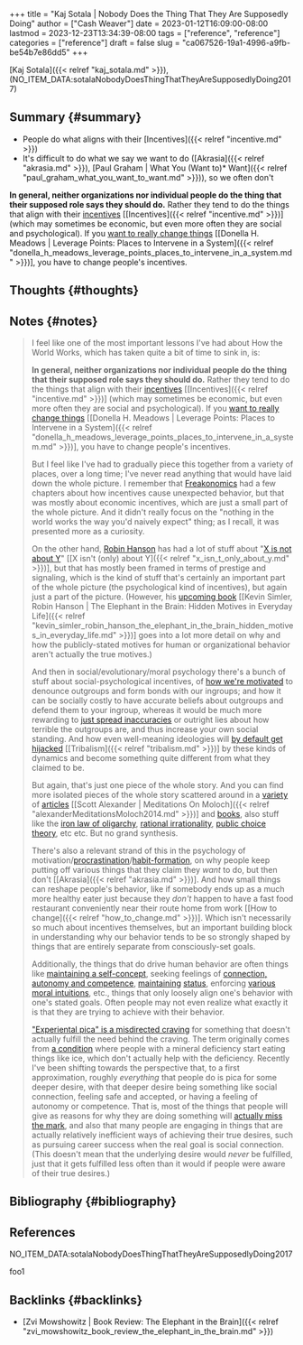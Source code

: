 +++
title = "Kaj Sotala | Nobody Does the Thing That They Are Supposedly Doing"
author = ["Cash Weaver"]
date = 2023-01-12T16:09:00-08:00
lastmod = 2023-12-23T13:34:39-08:00
tags = ["reference", "reference"]
categories = ["reference"]
draft = false
slug = "ca067526-19a1-4996-a9fb-be54b7e86dd5"
+++

[Kaj Sotala]({{< relref "kaj_sotala.md" >}}), (NO_ITEM_DATA:sotalaNobodyDoesThingThatTheyAreSupposedlyDoing2017)


## Summary {#summary}

-   People do what aligns with their [Incentives]({{< relref "incentive.md" >}})
-   It's difficult to do what we say we want to do ([Akrasia]({{< relref "akrasia.md" >}}), [Paul Graham | What You (Want to)\* Want]({{< relref "paul_graham_what_you_want_to_want.md" >}})), so we often don't

**In general, neither organizations nor individual people do the thing that their supposed role says they should do.** Rather they tend to do the things that align with their [incentives](https://en.wikipedia.org/wiki/Incentive) [[Incentives]({{< relref "incentive.md" >}})] (which may sometimes be economic, but even more often they are social and psychological). If you [want to really change things](http://donellameadows.org/archives/leverage-points-places-to-intervene-in-a-system/) [[Donella H. Meadows | Leverage Points: Places to Intervene in a System]({{< relref "donella_h_meadows_leverage_points_places_to_intervene_in_a_system.md" >}})], you have to change people's incentives.


## Thoughts {#thoughts}


## Notes {#notes}

> I feel like one of the most important lessons I've had about How the World Works, which has taken quite a bit of time to sink in, is:
>
> **In general, neither organizations nor individual people do the thing that their supposed role says they should do.** Rather they tend to do the things that align with their [incentives](https://en.wikipedia.org/wiki/Incentive) [[Incentives]({{< relref "incentive.md" >}})] (which may sometimes be economic, but even more often they are social and psychological). If you [want to really change things](http://donellameadows.org/archives/leverage-points-places-to-intervene-in-a-system/) [[Donella H. Meadows | Leverage Points: Places to Intervene in a System]({{< relref "donella_h_meadows_leverage_points_places_to_intervene_in_a_system.md" >}})], you have to change people's incentives.
>
> But I feel like I've had to gradually piece this together from a variety of places, over a long time; I've never read anything that would have laid down the whole picture. I remember that [Freakonomics](https://www.amazon.com/Freakonomics-Economist-Explores-Hidden-Everything/dp/0060731338) had a few chapters about how incentives cause unexpected behavior, but that was mostly about economic incentives, which are just a small part of the whole picture. And it didn't really focus on the "nothing in the world works the way you'd naively expect" thing; as I recall, it was presented more as a curiosity.
>
> On the other hand, [Robin Hanson](http://overcomingbias.com/) has had a lot of stuff about "[X is not about Y](http://www.overcomingbias.com/2008/09/politics-isnt-a.html)" [[X isn't (only) about Y]({{< relref "x_isn_t_only_about_y.md" >}})], but that has mostly been framed in terms of prestige and signaling, which is the kind of stuff that's certainly an important part of the whole picture (the psychological kind of incentives), but again just a part of the picture. (However, his [upcoming book](http://elephantinthebrain.com/) [[Kevin Simler, Robin Hanson | The Elephant in the Brain: Hidden Motives in Everyday Life]({{< relref "kevin_simler_robin_hanson_the_elephant_in_the_brain_hidden_motives_in_everyday_life.md" >}})] goes into a lot more detail on why and how the publicly-stated motives for human or organizational behavior aren't actually the true motives.)
>
> And then in social/evolutionary/moral psychology there's a bunch of stuff about social-psychological incentives, of [how we're motivated](https://www.sas.upenn.edu/psych/PLEEP/pdfs/Kurzban%20DeScioli%20mysteries.pdf) to denounce outgroups and form bonds with our ingroups; and how it can be socially costly to have accurate beliefs about outgroups and defend them to your ingroup, whereas it would be much more rewarding to [just spread inaccuracies](https://www.youtube.com/watch?v=rE3j_RHkqJc) or outright lies about how terrible the outgroups are, and thus increase your own social standing. And how even well-meaning ideologies will [by default get hijacked](https://www.edge.org/response-detail/27168) [[Tribalism]({{< relref "tribalism.md" >}})] by these kinds of dynamics and become something quite different from what they claimed to be.
>
> But again, that's just one piece of the whole story. And you can find more isolated pieces of the whole story scattered around in a [variety](https://meaningness.com/geeks-mops-sociopaths) of [articles](http://slatestarcodex.com/2014/07/30/meditations-on-moloch/) [[Scott Alexander | Meditations On Moloch]({{< relref "alexanderMeditationsMoloch2014.md" >}})] and [books](http://www.daviddfriedman.com/The_Machinery_of_Freedom_.pdf), also stuff like the [iron law of oligarchy](https://en.wikipedia.org/wiki/Iron_law_of_oligarchy), [rational irrationality](https://en.wikipedia.org/wiki/Rational_irrationality), [public choice theory](https://en.wikipedia.org/wiki/Public_choice), etc etc. But no grand synthesis.
>
> There's also a relevant strand of this in the psychology of motivation/[procrastination](https://lesswrong.com/lw/3w3/how_to_beat_procrastination/)/[habit-formation](https://smile.amazon.com/Power-Habit-Why-What-Change-ebook/dp/B006WAIV6M/), on why people keep putting off various things that they claim they _want_ to do, but then don't [[Akrasia]({{< relref "akrasia.md" >}})]. And how small things can reshape people's behavior, like if somebody ends up as a much more healthy eater just because they _don't_ happen to have a fast food restaurant conveniently near their route home from work [[How to change]({{< relref "how_to_change.md" >}})]. Which isn't necessarily so much about incentives themselves, but an important building block in understanding why our behavior tends to be so strongly shaped by things that are entirely separate from consciously-set goals.
>
> Additionally, the things that do drive human behavior are often things like [maintaining a self-concept](https://kajsotala.fi/2017/07/how-i-found-fixed-the-root-problem-behind-my-depression-and-anxiety-after-20-years/), seeking feelings of [connection, autonomy and competence](https://en.wikipedia.org/wiki/Self-determination_theory), [maintaining](http://journals.plos.org/plosone/article?id=10.1371%2Fjournal.pone.0131613) [status](https://web.archive.org/web/20080513074310/http://www.thestage.co.uk/connect/acblack/improkj.php), enforcing [various moral intuitions](http://www.moralpsych.net/s/haidt-2001.pdf), etc., things that only loosely align one's behavior with one's stated goals. Often people may not even realize what exactly it is that they are trying to achieve with their behavior.
>
> ["Experiental pica" is a misdirected craving](https://lesswrong.com/lw/15w/experiential_pica/) for something that doesn't actually fulfill the need behind the craving. The term originally comes from [a condition](https://en.wikipedia.org/wiki/Pica_(disorder)) where people with a mineral deficiency start eating things like ice, which don't actually help with the deficiency. Recently I've been shifting towards the perspective that, to a first approximation, roughly _everything_ that people do is pica for some deeper desire, with that deeper desire being something like social connection, feeling safe and accepted, or having a feeling of autonomy or competence. That is, most of the things that people will give as reasons for why they are doing something will [actually miss the mark](https://lesswrong.com/lw/6p6/the_limits_of_introspection/), and also that many people are engaging in things that are actually relatively inefficient ways of achieving their true desires, such as pursuing career success when the real goal is social connection. (This doesn't mean that the underlying desire would _never_ be fulfilled, just that it gets fulfilled less often than it would if people were aware of their true desires.)


## Bibliography {#bibliography}

## References

<style>.csl-entry{text-indent: -1.5em; margin-left: 1.5em;}</style><div class="csl-bib-body">
  <div class="csl-entry">NO_ITEM_DATA:sotalaNobodyDoesThingThatTheyAreSupposedlyDoing2017</div>
</div>

foo1


## Backlinks {#backlinks}

-   [Zvi Mowshowitz | Book Review: The Elephant in the Brain]({{< relref "zvi_mowshowitz_book_review_the_elephant_in_the_brain.md" >}})
